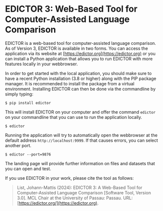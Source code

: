 # EDICTOR 3: Web-Based Tool for Computer-Assisted Language Comparison

EDICTOR is a web-based tool for computer-assisted language comparison. As of Version 3, EDICTOR is available in two forms. You can access the application via its website at [https://edictor.org](https://edictor.org) or you can install a Python application that allows you to run EDICTOR with more features locally in your webbrowser.

In order to get started with the local application, you should make sure to have a recent Python installation (3.8 or higher) along with the PIP package manager. It is recommended to install the package from a virtual environment. Installing EDICTOR can then be done via the commandline by simply typing:

```shell
$ pip install edictor
```

This will install EDICTOR on your computer and offer the command `edictor` on your commandline that you can use to run the application locally.

```shell
$ edictor
```

Running the application will try to automatically open the webbrowser at the default address `http://localhost:9999`. If that causes errors, you can select another port.

```shell
$ edictor --port=9876
```

The landing page will provide further information on files and datasets that you can open and test.

If you use EDICTOR in your work, please cite the tool as follows:

> List, Johann-Mattis (2024): EDICTOR 3: A Web-Based Tool for Computer-Assisted Language Comparison [Software Tool, Version 3.0]. MCL Chair at the University of Passau: Passau. URL: [https://edictor.org/](https://edictor.org).




